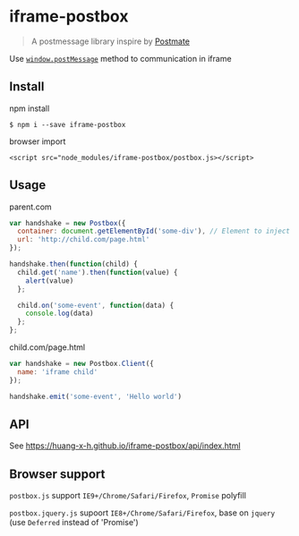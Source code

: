 # iframe-postbox
> A postmessage library inspire by [Postmate](https://github.com/dollarshaveclub/postmate)

Use [`window.postMessage`](https://developer.mozilla.org/en-US/docs/Web/API/Window/postMessage) method to communication in iframe

## Install

npm install

`$ npm i --save iframe-postbox`

browser import

`<script src="node_modules/iframe-postbox/postbox.js></script>`

## Usage

parent.com

```js
var handshake = new Postbox({
  container: document.getElementById('some-div'), // Element to inject iframe into
  url: 'http://child.com/page.html'
});

handshake.then(function(child) {
  child.get('name').then(function(value) {
    alert(value)
  };

  child.on('some-event', function(data) {
    console.log(data)
  };
};
```

child.com/page.html

```js
var handshake = new Postbox.Client({
  name: 'iframe child'
});

handshake.emit('some-event', 'Hello world')
```

## API

See https://huang-x-h.github.io/iframe-postbox/api/index.html

## Browser support

`postbox.js` support `IE9+/Chrome/Safari/Firefox`, `Promise` polyfill

`postbox.jquery.js` supoort `IE8+/Chrome/Safari/Firefox`, base on `jquery` (use `Deferred` instead of 'Promise')
